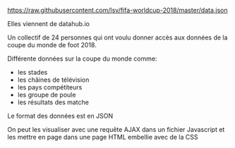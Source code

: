 https://raw.githubusercontent.com/lsv/fifa-worldcup-2018/master/data.json

Elles viennent de datahub.io

Un collectif de 24 personnes qui ont voulu donner
accès aux données de la coupe du monde de foot 2018. 

Différente données sur la coupe du monde comme:
- les stades
- les châines de télévision
- les pays compétiteurs
- les groupe de poule
- les résultats des matche

Le format des données est en JSON

On peut les visualiser avec une requête AJAX dans un fichier Javascript et les mettre en page
dans une page HTML embellie avec de la CSS